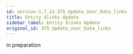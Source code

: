 ```yaml
---
id: version-1.7.21-375_Update_User_Data_links
title: Entity $links Update
sidebar_label: Entity $links Update
original_id: 375_Update_User_Data_links
---
```


in preparation


